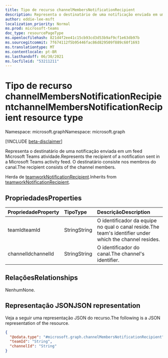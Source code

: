```yaml
---
title: Tipo de recurso channelMembersNotificationRecipient
description: Representa o destinatário de uma notificação enviada em um feed Microsoft Teams atividade. O destinatário consiste nos membros do canal.
author: eddie-lee-msft
localization_priority: Normal
ms.prod: microsoft-teams
doc_type: resourcePageType
ms.openlocfilehash: 821d4f2ee41c15cb93cd3d53b9af9cf1e63db97b
ms.sourcegitcommit: 7f674112f5b95446fac86d829509f889c60f1693
ms.translationtype: MT
ms.contentlocale: pt-BR
ms.lasthandoff: 06/30/2021
ms.locfileid: "53211211"
---
```

# <a name="channelmembersnotificationrecipient-resource-type"></a><span data-ttu-id="4ab38-104">Tipo de recurso channelMembersNotificationRecipient</span><span class="sxs-lookup"><span data-stu-id="4ab38-104">channelMembersNotificationRecipient resource type</span></span>

<span data-ttu-id="4ab38-105">Namespace: microsoft.graph</span><span class="sxs-lookup"><span data-stu-id="4ab38-105">Namespace: microsoft.graph</span></span>

[!INCLUDE [beta-disclaimer](../../includes/beta-disclaimer.md)]

<span data-ttu-id="4ab38-106">Representa o destinatário de uma notificação enviada em um feed Microsoft Teams atividade.</span><span class="sxs-lookup"><span data-stu-id="4ab38-106">Represents the recipient of a notification sent in a Microsoft Teams activity feed.</span></span> <span data-ttu-id="4ab38-107">O destinatário consiste nos membros do canal.</span><span class="sxs-lookup"><span data-stu-id="4ab38-107">The recipient consists of the channel members.</span></span>

<span data-ttu-id="4ab38-108">Herda de [teamworkNotificationRecipient](teamworknotificationrecipient.md).</span><span class="sxs-lookup"><span data-stu-id="4ab38-108">Inherits from [teamworkNotificationRecipient](teamworknotificationrecipient.md).</span></span>

## <a name="properties"></a><span data-ttu-id="4ab38-109">Propriedades</span><span class="sxs-lookup"><span data-stu-id="4ab38-109">Properties</span></span>
| <span data-ttu-id="4ab38-110">Propriedade</span><span class="sxs-lookup"><span data-stu-id="4ab38-110">Property</span></span>  | <span data-ttu-id="4ab38-111">Tipo</span><span class="sxs-lookup"><span data-stu-id="4ab38-111">Type</span></span>   | <span data-ttu-id="4ab38-112">Descrição</span><span class="sxs-lookup"><span data-stu-id="4ab38-112">Description</span></span>                                            |
| :-------- | :----- | :----------------------------------------------------- |
| <span data-ttu-id="4ab38-113">teamId</span><span class="sxs-lookup"><span data-stu-id="4ab38-113">teamId</span></span>    | <span data-ttu-id="4ab38-114">String</span><span class="sxs-lookup"><span data-stu-id="4ab38-114">String</span></span> | <span data-ttu-id="4ab38-115">O identificador da equipe no qual o canal reside.</span><span class="sxs-lookup"><span data-stu-id="4ab38-115">The team's identifier under which the channel resides.</span></span> |
| <span data-ttu-id="4ab38-116">channelId</span><span class="sxs-lookup"><span data-stu-id="4ab38-116">channelId</span></span> | <span data-ttu-id="4ab38-117">String</span><span class="sxs-lookup"><span data-stu-id="4ab38-117">String</span></span> | <span data-ttu-id="4ab38-118">O identificador do canal.</span><span class="sxs-lookup"><span data-stu-id="4ab38-118">The channel's identifier.</span></span>                              |

## <a name="relationships"></a><span data-ttu-id="4ab38-119">Relações</span><span class="sxs-lookup"><span data-stu-id="4ab38-119">Relationships</span></span>
<span data-ttu-id="4ab38-120">Nenhum</span><span class="sxs-lookup"><span data-stu-id="4ab38-120">None.</span></span>

## <a name="json-representation"></a><span data-ttu-id="4ab38-121">Representação JSON</span><span class="sxs-lookup"><span data-stu-id="4ab38-121">JSON representation</span></span>
<span data-ttu-id="4ab38-122">Veja a seguir uma representação JSON do recurso.</span><span class="sxs-lookup"><span data-stu-id="4ab38-122">The following is a JSON representation of the resource.</span></span>
<!-- {
  "blockType": "resource",
  "@odata.type": "microsoft.graph.channelMembersNotificationRecipient"
}
-->

``` json
{
  "@odata.type": "#microsoft.graph.channelMembersNotificationRecipient",
  "teamId": "String",
  "channelId": "String"
}
```
